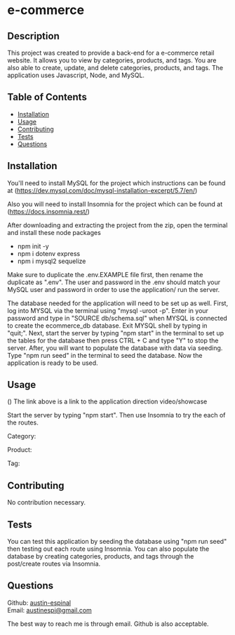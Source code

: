 # e-commerce

## Description 

This project was created to provide a back-end for a e-commerce retail website. It allows you to view by categories, products, and tags. You are also able to create, update, and delete categories, products, and tags. The application uses Javascript, Node, and MySQL.

## Table of Contents

* [Installation](#installation)
* [Usage](#usage)
* [Contributing](#contributing)
* [Tests](#tests)
* [Questions](#questions)

## Installation

You'll need to install MySQL for the project which instructions can be found at (https://dev.mysql.com/doc/mysql-installation-excerpt/5.7/en/)

Also you will need to install Insomnia for the project which can be found at (https://docs.insomnia.rest/)

After downloading and extracting the project from the zip, open the terminal and install these node packages

* npm init -y
* npm i dotenv express
* npm i mysql2 sequelize

Make sure to duplicate the .env.EXAMPLE file first, then rename the duplicate as ".env". The user and password in the .env should match your MySQL user and password in order to use the application/ run the server.

The database needed for the application will need to be set up as well. First, log into MYSQL via the terminal using "mysql -uroot -p". Enter in your password and type in "SOURCE db/schema.sql" when MYSQL is connected to create the ecommerce_db database. Exit MYSQL shell by typing in "quit;". Next, start the server by typing "npm start" in the terminal to set up the tables for the database then press CTRL + C and type "Y" to stop the server. After, you will want to populate the database with data via seeding. Type "npm run seed" in the terminal to seed the database. Now the application is ready to be used.

## Usage 

()
The link above is a link to the application direction video/showcase

Start the server by typing "npm start". Then use Insomnia to try the each of the routes.

Category:

Product:

Tag:

## Contributing

No contribution necessary.

## Tests

You can test this application by seeding the database using "npm run seed" then testing out each route using Insomnia. You can also populate the database by creating categories, products, and tags through the post/create routes via Insomnia.

## Questions

Github: [austin-espinal](https://github.com/austin-espinal)   
Email: [austinespi@gmail.com](mailto:austinespi@gmail.com)  

The best way to reach me is through email. Github is also acceptable.